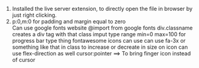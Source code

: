 <ol><li>Installed the live server extension, to directly open the file in browser by just right clicking.</li>
<li>p:0,m:0 for padding and margin equal to zero </li>
Can use google fonts website
@import from google fonts
div.classname creates a div tag with that class
imput type range min=0 max=100 for progress bar type thing
fontawesome icons can use
can use fa-3x or something like that in class to increase or decreate in size on icon
can use flex-direction as well
cursor:pointer ==> To bring finger icon instead of cursor</ol>
